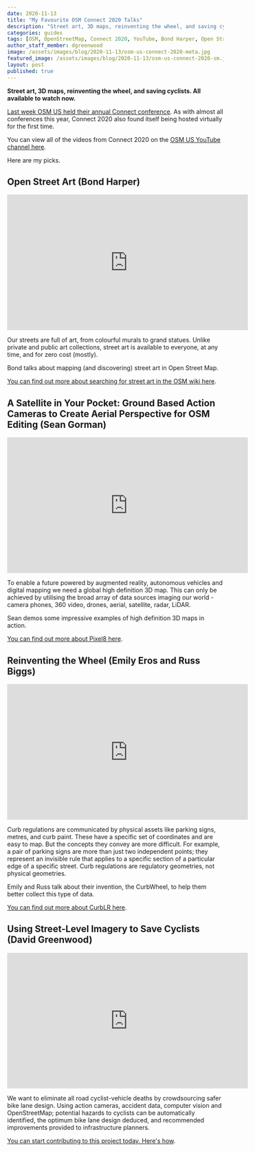 ```yaml
---
date: 2020-11-13
title: "My Favourite OSM Connect 2020 Talks"
description: "Street art, 3D maps, reinventing the wheel, and saving cyclists. All available to watch now."
categories: guides
tags: [OSM, OpenStreetMap, Connect 2020, YouTube, Bond Harper, Open Street Art, Sean Gorman, LiDAR, Pixel8, Emily Eros, Russ Biggs, CurbLR, David Greenwood]
author_staff_member: dgreenwood
image: /assets/images/blog/2020-11-13/osm-us-connect-2020-meta.jpg
featured_image: /assets/images/blog/2020-11-13/osm-us-connect-2020-sm.jpg
layout: post
published: true
---
```


**Street art, 3D maps, reinventing the wheel, and saving cyclists. All available to watch now.**

[Last week OSM US held their annual Connect conference](https://www.openstreetmap.us/connect2020/). As with almost all conferences this year, Connect 2020 also found itself being hosted virtually for the first time.

You can view all of the videos from Connect 2020 on the [OSM US YouTube channel here](https://www.youtube.com/channel/UCQpS2iHNVR-_6nAxt87nwCw/videos).

Here are my picks.

## Open Street Art (Bond Harper)

<iframe width="560" height="315" src="https://www.youtube.com/embed/rDCrppENjo0" frameborder="0" allow="accelerometer; autoplay; clipboard-write; encrypted-media; gyroscope; picture-in-picture" allowfullscreen></iframe>

Our streets are full of art, from colourful murals to grand statues. Unlike private and public art collections, street art is available to everyone, at any time, and for zero cost (mostly).

Bond talks about mapping (and discovering) street art in Open Street Map.

[You can find out more about searching for street art in the OSM wiki here](https://wiki.openstreetmap.org/wiki/Tag:tourism%3Dartwork).

## A Satellite in Your Pocket: Ground Based Action Cameras to Create Aerial Perspective for OSM Editing (Sean Gorman)

<iframe width="560" height="315" src="https://www.youtube.com/embed/tfab-iuWlsQ" frameborder="0" allow="accelerometer; autoplay; clipboard-write; encrypted-media; gyroscope; picture-in-picture" allowfullscreen></iframe>

To enable a future powered by augmented reality, autonomous vehicles and digital mapping we need a global high definition 3D map. This can only be achieved by utilising the broad array of data sources imaging our world - camera phones, 360 video, drones, aerial, satellite, radar, LiDAR.

Sean demos some impressive examples of high definition 3D maps in action.

[You can find out more about Pixel8 here](https://www.pixel8.earth/).

## Reinventing the Wheel (Emily Eros and Russ Biggs)

<iframe width="560" height="315" src="https://www.youtube.com/embed/dBin0PUSfB8" frameborder="0" allow="accelerometer; autoplay; clipboard-write; encrypted-media; gyroscope; picture-in-picture" allowfullscreen></iframe>

Curb regulations are communicated by physical assets like parking signs, metres, and curb paint. These have a specific set of coordinates and are easy to map. But the concepts they convey are more difficult. For example, a pair of parking signs are more than just two independent points; they represent an invisible rule that applies to a specific section of a particular edge of a specific street. Curb regulations are regulatory geometries, not physical geometries.

Emily and Russ talk about their invention, the CurbWheel, to help them better collect this type of data.

[You can find out more about CurbLR here](https://curblr.org/).

## Using Street-Level Imagery to Save Cyclists (David Greenwood)

<iframe width="560" height="315" src="https://www.youtube.com/embed/mKmm91bRo1Q" frameborder="0" allow="accelerometer; autoplay; clipboard-write; encrypted-media; gyroscope; picture-in-picture" allowfullscreen></iframe>

We want to eliminate all road cyclist-vehicle deaths by crowdsourcing safer bike lane design. Using action cameras, accident data, computer vision and OpenStreetMap; potential hazards to cyclists can be automatically identified,  the optimum bike lane design deduced, and recommended improvements provided to infrastructure planners.

[You can start contributing to this project today. Here's how](/blog/2020/challenge-map-amsterdam-by-bicycle).